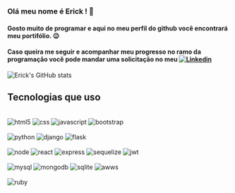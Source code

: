 ### Olá meu nome é Erick ! 🙂
#### Gosto muito de programar e aqui no meu perfil do github você encontrará meu portifólio. 😉
#### Caso queira me seguir e acompanhar meu progresso no ramo da programação você pode mandar uma solicitação no meu [![Linkedin](https://img.shields.io/badge/LinkedIn-0077B5?style=for-the-badge&logo=linkedin&logoColor=white)](https://br.linkedin.com/in/erick-garantizado-205214184)

![Erick's GitHub stats](https://github-readme-stats.vercel.app/api?username=erick-garantizado&show_icons=true&theme=radical)

## Tecnologias que uso

<div style="display: inline_block"><br/>
  <img align-"center" alt="html5" src="https://img.shields.io/badge/HTML5-E34F26?style=for-the-badge&logo=html5&logoColor=white">
  <img align-"center" alt="css" src="https://img.shields.io/badge/CSS3-1572B6?style=for-the-badge&logo=css3&logoColor=white">
  <img align-"center" alt="javascript" src="https://img.shields.io/badge/JavaScript-F7DF1E?style=for-the-badge&logo=javascript&logoColor=black">
  <img align-"center" alt="bootstrap" src="https://img.shields.io/badge/Bootstrap-563D7C?style=for-the-badge&logo=bootstrap&logoColor=white">
</div>

<div style="display: inline_block"><br/>
  <img align-"center" alt="python" src="https://img.shields.io/badge/Python-3776AB?style=for-the-badge&logo=python&logoColor=white">
  <img align-"center" alt="django" src="https://img.shields.io/badge/Django-092E20?style=for-the-badge&logo=django&logoColor=white">
  <img align-"center" alt="flask" src="https://img.shields.io/badge/Flask-000000?style=for-the-badge&logo=flask&logoColor=white">
</div>

<div style="display: inline_block"><br/>
  <img align-"center" alt="node" src="https://img.shields.io/badge/Node.js-43853D?style=for-the-badge&logo=node.js&logoColor=white">
  <img align-"center" alt="react" src="https://img.shields.io/badge/React-20232A?style=for-the-badge&logo=react&logoColor=61DAFB">
  <img align-"center" alt="express" src="https://img.shields.io/badge/Express.js-404D59?style=for-the-badge">
  <img align-"center" alt="sequelize" src="https://img.shields.io/badge/sequelize-323330?style=for-the-badge&logo=sequelize&logoColor=blue">
  <img align-"center" alt="jwt" src="https://img.shields.io/badge/json%20web%20tokens-323330?style=for-the-badge&logo=json-web-tokens&logoColor=pink">
</div>

<div style="display: inline_block"><br/>
  <img align-"center" alt="mysql" src="https://img.shields.io/badge/MySQL-00000F?style=for-the-badge&logo=mysql&logoColor=white">
  <img align-"center" alt="mongodb" src="https://img.shields.io/badge/PostgreSQL-316192?style=for-the-badge&logo=postgresql&logoColor=white">
  <img align-"center" alt="sqlite" src="https://img.shields.io/badge/SQLite-07405E?style=for-the-badge&logo=sqlite&logoColor=white">
  <img align-"center" alt="awws" src="https://img.shields.io/badge/Amazon_AWS-232F3E?style=for-the-badge&logo=amazon-aws&logoColor=white">
</div>
<div style="display: inline_block"><br/>
  <img align-"center" alt="ruby" src="https://img.shields.io/badge/Ruby-CC342D?style=for-the-badge&logo=ruby&logoColor=white">  
</div>


  
